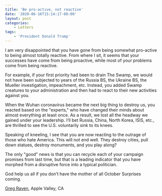 ```yaml
---
title: 'Be pro-active, not reactive'
date: '2020-06-16T15:14:17-08:00'
layout: post
categories:
    - Letters
tags:
    - 'President Donald Trump'
---
```


I am very disappointed that you have gone from being somewhat pro-active to being almost totally reactive. From where I sit, it seems that your successes have come from being proactive, while most of your problems come from being reactive.

For example, if your first priority had been to drain The Swamp, we would not have been subjected to years of the Russia BS, the Ukraine BS, the Mueller investigation, impeachment, etc. Instead, you added Swamp creatures to your administration and then had to react to their new activities against you.

When the Wuhan coronavirus became the next big thing to destroy us, you reacted based on the "experts," who have changed their minds about almost everything at least once. As a result, we lost all the headway we gained under your leadership. I’ll bet Russia, China, North Korea, ISIS, etc., are thrilled to see the U.S. voluntarily sink to its knees.

Speaking of kneeling, I see that you are now reacting to the outrage of those who hate America. This will not end well. They destroy cities, pull down statues, destroy monuments, and you play along?

The only "good" news is that you can recycle each of your campaign promises from last time, but that is a leading indicator that you have morphed from a disruptive force into a typical politician.

God help us all if you don’t have the mother of all October Surprises coming.

[Greg Raven](https://www.gregraven.org/), Apple Valley, CA
